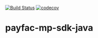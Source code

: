 [![Build Status](https://travis-ci.org/Vantiv/payfac-mp-sdk-java.svg?branch=master)](https://travis-ci.org/Vantiv/payfac-mp-sdk-java)
[![codecov](https://codecov.io/gh/Vantiv/payfac-mp-sdk-javar/branch/master/graph/badge.svg)](https://codecov.io/gh/Vantiv/payfac-mp-sdk-java)

# payfac-mp-sdk-java
